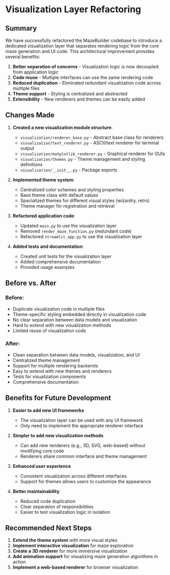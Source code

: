 # Visualization Layer Refactoring

## Summary

We have successfully refactored the MazeBuilder codebase to introduce a dedicated visualization layer that separates rendering logic from the core maze generation and UI code. This architectural improvement provides several benefits:

1. **Better separation of concerns** - Visualization logic is now decoupled from application logic
2. **Code reuse** - Multiple interfaces can use the same rendering code
3. **Reduced duplication** - Eliminated redundant visualization code across multiple files
4. **Theme support** - Styling is centralized and abstracted
5. **Extensibility** - New renderers and themes can be easily added

## Changes Made

1. **Created a new visualization module structure**:
   - `visualization/renderer_base.py` - Abstract base class for renderers
   - `visualization/text_renderer.py` - ASCII/text renderer for terminal output
   - `visualization/matplotlib_renderer.py` - Graphical renderer for GUIs
   - `visualization/themes.py` - Theme management and styling definitions
   - `visualization/__init__.py` - Package exports

2. **Implemented theme system**:
   - Centralized color schemes and styling properties
   - Base theme class with default values
   - Specialized themes for different visual styles (wizardry, retro)
   - Theme manager for registration and retrieval

3. **Refactored application code**:
   - Updated `main.py` to use the visualization layer
   - Removed `render_maze_function.py` (redundant code)
   - Refactored `streamlit_app.py` to use the visualization layer

4. **Added tests and documentation**:
   - Created unit tests for the visualization layer
   - Added comprehensive documentation
   - Provided usage examples

## Before vs. After

### Before:
- Duplicate visualization code in multiple files
- Theme-specific styling embedded directly in visualization code
- No clear separation between data models and visualization
- Hard to extend with new visualization methods
- Limited reuse of visualization code

### After:
- Clean separation between data models, visualization, and UI
- Centralized theme management
- Support for multiple rendering backends
- Easy to extend with new themes and renderers
- Tests for visualization components
- Comprehensive documentation

## Benefits for Future Development

1. **Easier to add new UI frameworks**
   - The visualization layer can be used with any UI framework
   - Only need to implement the appropriate renderer interface

2. **Simpler to add new visualization methods**
   - Can add new renderers (e.g., 3D, SVG, web-based) without modifying core code
   - Renderers share common interface and theme management

3. **Enhanced user experience**
   - Consistent visualization across different interfaces
   - Support for themes allows users to customize the appearance

4. **Better maintainability**
   - Reduced code duplication
   - Clear separation of responsibilities
   - Easier to test visualization logic in isolation

## Recommended Next Steps

1. **Extend the theme system** with more visual styles
2. **Implement interactive visualization** for maze exploration
3. **Create a 3D renderer** for more immersive visualization
4. **Add animation support** for visualizing maze generation algorithms in action
5. **Implement a web-based renderer** for browser visualization